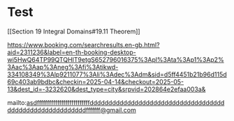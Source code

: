 # Test

[[Section 19 Integral Domains#19.11 Theorem]]


https://www.booking.com/searchresults.en-gb.html?aid=2311236&label=en-th-booking-desktop-wi5HwQ64TP99QTQHIT9etgS652796016375%3Apl%3Ata%3Ap1%3Ap2%3Aac%3Aap%3Aneg%3Afi%3Atikwd-334108349%3Alp9211077%3Ali%3Adec%3Adm&sid=d5ff4451b21b96d115d69c403ab9bdbc&checkin=2025-04-14&checkout=2025-05-13&dest_id=-3232620&dest_type=city&srpvid=202864e2efaa003a&


mailto:asdffffffffffffffffffffffffffdddddddddddddddddddddddddddddddddddddddddddddddddddddddddfffffff@gmail.com
